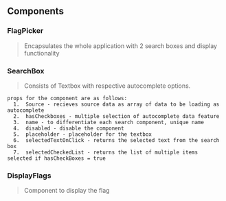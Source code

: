 ## Components

### FlagPicker
> Encapsulates the whole application with 2 search boxes and display functionality 

### SearchBox 
> Consists of Textbox with respective autocomplete options. 
  ```
  props for the component are as follows: 
    1.  Source - recieves source data as array of data to be loading as autocomplete 
    2.  hasCheckboxes - multiple selection of autocomplete data feature
    3.  name - to differentiate each search component, unique name
    4.  disabled - disable the component
    5.  placeholder - placeholder for the textbox
    6.  selectedTextOnClick - returns the selected text from the search box
    7.  selectedCheckedList - returns the list of multiple items selected if hasCheckBoxes = true 
```

### DisplayFlags 
> Component to display the flag